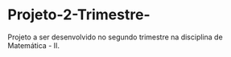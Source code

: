 # Projeto-2-Trimestre-
Projeto a ser desenvolvido no segundo trimestre na disciplina de Matemática - II.
